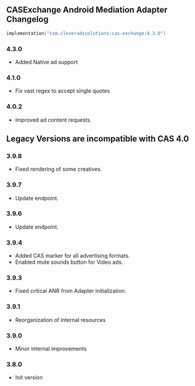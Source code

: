 ## CASExchange Android Mediation Adapter Changelog
```kotlin
implementation("com.cleveradssolutions:cas-exchange:4.3.0")
```

### 4.3.0
- Added Native ad support

### 4.1.0
- Fix vast regex to accept single quotes

### 4.0.2
- Improved ad content requests.

## Legacy Versions are incompatible with CAS 4.0

### 3.9.8
- Fixed rendering of some creatives.

### 3.9.7
- Update endpoint.

### 3.9.6
- Update endpoint.

### 3.9.4
- Added CAS marker for all advertising formats.
- Enabled mute sounds button for Video ads.

### 3.9.3
- Fixed critical ANR from Adapter initialization.

### 3.9.1
- Reorganization of internal resources

### 3.9.0
- Minor internal improvements

### 3.8.0
- Init version

